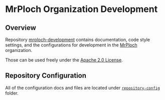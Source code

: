 # MrPloch Organization Development

## Overview

Repository [mrploch-development](https://github.com/mrploch/mrploch-development) contains documentation, code style settings, and the configurations for development in the [MrPloch](https://github.com/mrploch) organization.

Those can be used freely under the [Apache 2.0 License](./LICENSE).

## Repository Configuration

All of the configuration docs and files are located under [`repository-config`](./repository-config/) folder.

